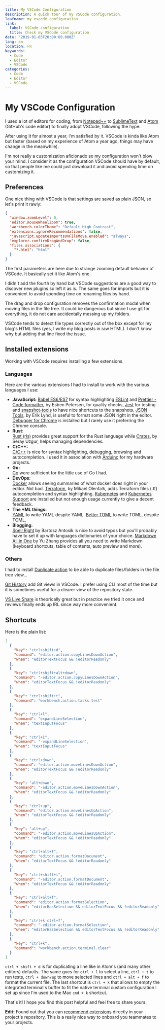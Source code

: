 ```yaml
---
title: My VSCode Configuration
description: A quick tour of my VSCode configuration.
leafname: my_vscode_configuration
link:
  label: VSCode configuration
  title: Check my VSCode configuration
date: "2019-01-03T20:00:00.000Z"
lang: en
location: FR
keywords:
  - Code
  - Editor
  - VSCode
categories:
  - Code
  - Editor
  - VSCode
---
```


# My VSCode Configuration

I used a lot of editors for coding, from [Notepad++](https://notepad-plus-plus.org/fr/) to [SublimeText](https://www.sublimetext.com/) and [Atom](https://atom.io/) (GitHub's code editor) to finally adopt VSCode, following the hype.

After using it for almost a year, I'm satisfied by it. VSCode is kinda like Atom but faster (based on my experience of Atom a year ago, things may have change in the meanwhile).

I'm not really a customization aficionado so my configuration won't blow your mind. I consider it as the configuration VSCode should have by default, so that people like me could just download it and avoid spending time on customizing it.

## Preferences

One nice thing with VSCode is that settings are saved as plain JSON, so let's print it rawly:

```json
{
  "window.zoomLevel": 0,
  "editor.mouseWheelZoom": true,
  "workbench.colorTheme": "Default High Contrast",
  "extensions.ignoreRecommendations": false,
  "javascript.updateImportsOnFileMove.enabled": "always",
  "explorer.confirmDragAndDrop": false,
  "files.associations": {
    "*.html": "html"
  }
}
```

The first parameters are here due to strange zooming default behavior of VSCode. It basically set it like Atom's one.

I didn't add the fourth by hand but VSCode suggestions are a good way to discover new plugins so left it as is. The same goes for imports but it is convenient to avoid spending time on renaming files by hand.

The drag and drop configuration removes the confirmation modal when moving files in the file tree. It could be dangerous but since I use git for everything, it do not care accidentally messing up my folders.

VSCode tends to detect file types correctly out of the box except for my blog's HTML files (yes, I write my blog posts in raw HTML). I don't know why but adding that line fixed the issue.

## Installed extensions

Working with VSCode requires installing a few extensions.

### Languages

Here are the various extensions I had to install to work with the various languages I use:

- **JavaScript:** [Babel ES6/ES7](https://marketplace.visualstudio.com/items?itemName=dzannotti.vscode-babel-coloring) for syntax highlighting [ESLint](https://marketplace.visualstudio.com/items?itemName=dbaeumer.vscode-eslint) and [Prettier - Code formatter](https://marketplace.visualstudio.com/items?itemName=esbenp.prettier-vscode), by Esben Petersen, for quality checks, [Jest](https://marketplace.visualstudio.com/items?itemName=orta.vscode-jest) for testing and [snapshot-tools](https://marketplace.visualstudio.com/items?itemName=asvetliakov.snapshot-tools) to have nice shortcuts to the snapshots. [JSON Tools](https://marketplace.visualstudio.com/items?itemName=eriklynd.json-tools), by Erik Lynd, is useful to format some JSON right in the editor. [Debugger for Chrome](https://marketplace.visualstudio.com/items?itemName=msjsdiag.debugger-for-chrome) is installed but I rarely use it preferring the Chrome console.
- **Rust:**  
  [Rust (rls)](https://marketplace.visualstudio.com/items?itemName=rust-lang.rust) provides great support for the Rust language while [Crates](https://marketplace.visualstudio.com/items?itemName=serayuzgur.crates), by Seray Uzgur, helps managing dependencies.
- **C/C++:**  
  [C/C++](https://marketplace.visualstudio.com/items?itemName=ms-vscode.cpptools) is nice for syntax highlighting, debugging, browsing and autocompletion. I used it in association with [Arduino](https://marketplace.visualstudio.com/items?itemName=vsciot-vscode.vscode-arduino) for my hardware projects.
- **Go:**  
  [Go](https://marketplace.visualstudio.com/items?itemName=ms-vscode.go) were sufficient for the little use of Go I had.
- **DevOps:**  
  [Docker](https://marketplace.visualstudio.com/items?itemName=peterjausovec.vscode-docker) allows seeing summaries of what docker does right in your editor. Not bad. [Terraform](https://marketplace.visualstudio.com/items?itemName=mauve.terraform), by Mikael Olenfalk, adds Terraform files (.tf) autocompletion and syntax highlighting. [Kubernetes](https://marketplace.visualstudio.com/items?itemName=ms-kubernetes-tools.vscode-kubernetes-tools) and [Kubernetes Support](https://marketplace.visualstudio.com/items?itemName=ipedrazas.kubernetes-snippets) are installed but not enough usage currently to give a decent feedback.
- **The \*ML things:**  
  [YAML](https://marketplace.visualstudio.com/items?itemName=redhat.vscode-yaml) to write YAML despite YAML. [Better TOML](https://marketplace.visualstudio.com/items?itemName=bungcip.better-toml) to write TOML, despite TOML.
- **Blogging:**  
  [Spell Right](https://marketplace.visualstudio.com/items?itemName=ban.spellright) by Bartosz Antosik is nice to avoid typos but you'll probably have to set it up with languages dictionaries of your choice. [Markdown All in One](https://marketplace.visualstudio.com/items?itemName=yzhang.markdown-all-in-one) by Yu Zhang provides all you need to write Markdown (keyboard shortcuts, table of contents, auto preview and more).

### Others

I had to install [Duplicate action](https://marketplace.visualstudio.com/items?itemName=mrmlnc.vscode-duplicate) to be able to duplicate files/folders in the file tree view...

[Git History](https://marketplace.visualstudio.com/items?itemName=donjayamanne.githistory) add Git views in VSCode. I prefer using CLI most of the time but it is sometimes useful for a clearer view of the repository state.

[VS Live Share](https://marketplace.visualstudio.com/items?itemName=ms-vsliveshare.vsliveshare) is theorically great but in practice we tried it once and reviews finally ends up IRL since way more convenient.

## Shortcuts

Here is the plain list:

```json
[
  {
    "key": "ctrl+shift+d",
    "command": "editor.action.copyLinesDownAction",
    "when": "editorTextFocus && !editorReadonly"
  },
  {
    "key": "ctrl+shift+alt+down",
    "command": "-editor.action.copyLinesDownAction",
    "when": "editorTextFocus && !editorReadonly"
  },
  {
    "key": "ctrl+shift+t",
    "command": "workbench.action.tasks.test"
  },
  {
    "key": "ctrl+l",
    "command": "expandLineSelection",
    "when": "textInputFocus"
  },
  {
    "key": "ctrl+i",
    "command": "-expandLineSelection",
    "when": "textInputFocus"
  },
  {
    "key": "ctrl+down",
    "command": "editor.action.moveLinesDownAction",
    "when": "editorTextFocus && !editorReadonly"
  },
  {
    "key": "alt+down",
    "command": "-editor.action.moveLinesDownAction",
    "when": "editorTextFocus && !editorReadonly"
  },
  {
    "key": "ctrl+up",
    "command": "editor.action.moveLinesUpAction",
    "when": "editorTextFocus && !editorReadonly"
  },
  {
    "key": "alt+up",
    "command": "-editor.action.moveLinesUpAction",
    "when": "editorTextFocus && !editorReadonly"
  },
  {
    "key": "ctrl+alt+f",
    "command": "editor.action.formatDocument",
    "when": "editorTextFocus && !editorReadonly"
  },
  {
    "key": "ctrl+shift+i",
    "command": "-editor.action.formatDocument",
    "when": "editorTextFocus && !editorReadonly"
  },
  {
    "key": "ctrl+alt+f",
    "command": "editor.action.formatSelection",
    "when": "editorHasSelection && editorTextFocus && !editorReadonly"
  },
  {
    "key": "ctrl+k ctrl+f",
    "command": "-editor.action.formatSelection",
    "when": "editorHasSelection && editorTextFocus && !editorReadonly"
  },
  {
    "key": "ctrl+k",
    "command": "workbench.action.terminal.clear"
  }
]
```

`ctrl + shift + d` is for duplicating a line like in Atom's (and many other editors) defaults. The same goes for `ctrl + l` to select a line, `ctrl + t` to run tests, `ctrl + down/up` to move selected lines and `ctrl + alt + f` to format the current file. The last shortcut is `ctrl + k` that allows to empty the integrated terminal's buffer to fit the native terminal custom configuration I set up since I'm used to the Mac `cmd + k` shortcut.

That's it! I hope you find this post helpful and feel free to share yours.

**Edit:** Found out that you can [recommend extensions](https://github.com/ChtiJS/chtijs.francejs.org/blob/master/.vscode/extensions.json) directly in your project's repository. This is a really nice way to onboard you teammates to your projects.
